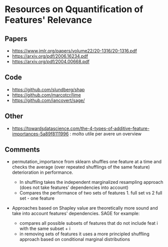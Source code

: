 # Resources on Qquantification of Features' Relevance

## Papers

- https://www.jmlr.org/papers/volume22/20-1316/20-1316.pdf
- https://arxiv.org/pdf/2006.16234.pdf
- https://arxiv.org/pdf/2004.00668.pdf

## Code
- https://github.com/slundberg/shap
- https://github.com/marcotcr/lime
- https://github.com/iancovert/sage/

## Other
- https://towardsdatascience.com/the-4-types-of-additive-feature-importances-5a89f8111996 :
  molto utile per avere un overview

## Comments 
- permutation_importance from sklearn shuffles one feature at a time and checks the average (over repeated shufflings of the same feature) deterioration in performance. 
  - In shuffling takes the independent marginalized resampling approach (does not take features' dependencies into account)
  - Compares the performance of two sets of features 1. full set vs 2 full set - one feature

- Approaches based on Shapley value are theoretically more sound and take into account features' dependencies. SAGE for example:
  - compares all possible subsets of features that do not include feat i with the same subset + i 
  - in removing sets of features it uses a more principled shuffling approach based on conditional marginal distributions